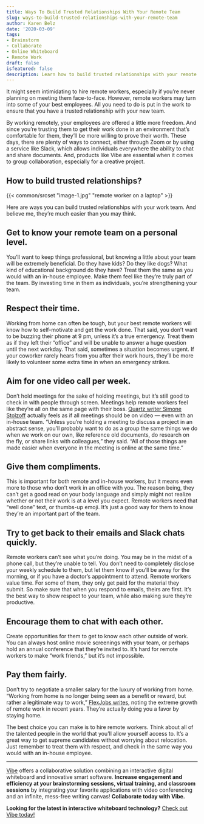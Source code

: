 ```yaml
---
title: Ways To Build Trusted Relationships With Your Remote Team
slug: ways-to-build-trusted-relationships-with-your-remote-team
author: Karen Belz
date: '2020-03-09'
tags:
- Brainstorm
- Collaborate
- Online Whiteboard
- Remote Work
draft: false
isfeatured: false
description: Learn how to build trusted relationships with your remote team using these strategies.
---
```


It might seem intimidating to hire remote workers, especially if you’re never planning on meeting them face-to-face. However, remote workers may turn into some of your best employees. All you need to do is put in the work to ensure that you have a trusted relationship with your new team.

By working remotely, your employees are offered a little more freedom. And since you’re trusting them to get their work done in an environment that’s comfortable for them, they’ll be more willing to prove their worth. These days, there are plenty of ways to connect, either through Zoom or by using a service like Slack, which allows individuals everywhere the ability to chat and share documents. And, products like Vibe are essential when it comes to group collaboration, especially for a creative project.

## How to build trusted relationships?

{{< common/srcset "image-1.jpg" "remote worker on a laptop" >}}

Here are ways you can build trusted relationships with your work team. And believe me, they’re much easier than you may think.

## Get to know your remote team on a personal level.

You’ll want to keep things professional, but knowing a little about your team will be extremely beneficial. Do they have kids? Do they like dogs? What kind of educational background do they have? Treat them the same as you would with an in-house employee. Make them feel like they’re truly part of the team. By investing time in them as individuals, you’re strengthening your team. 

## Respect their time.

Working from home can often be tough, but your best remote workers will know how to self-motivate and get the work done. That said, you don’t want to be buzzing their phone at 9 pm, unless it’s a true emergency. Treat them as if they left their “office” and will be unable to answer a huge question until the next workday. That said, sometimes a situation becomes urgent. If your coworker rarely hears from you after their work hours, they’ll be more likely to volunteer some extra time in when an emergency strikes. 

## Aim for one video call per week.

Don’t hold meetings for the sake of holding meetings, but it’s still good to check in with people through screen. Meetings help remote workers feel like they’re all on the same page with their boss. [Quartz writer Simone Stolzoff](https://qz.com/work/1421523/why-all-work-meetings-should-be-via-video-call/) actually feels as if all meetings should be on video — even with an in-house team. “Unless you’re holding a meeting to discuss a project in an abstract sense, you’ll probably want to do as a group the same things we do when we work on our own, like reference old documents, do research on the fly, or share links with colleagues,” they said. “All of those things are made easier when everyone in the meeting is online at the same time.”

## Give them compliments.

This is important for both remote and in-house workers, but it means even more to those who don’t work in an office with you. The reason being, they can’t get a good read on your body language and simply might not realize whether or not their work is at a level you expect. Remote workers need that “well done” text, or thumbs-up emoji. It’s just a good way for them to know they’re an important part of the team. 

## Try to get back to their emails and Slack chats quickly.

Remote workers can’t see what you’re doing. You may be in the midst of a phone call, but they’re unable to tell. You don’t need to completely disclose your weekly schedule to them, but let them know if you’ll be away for the morning, or if you have a doctor’s appointment to attend. Remote workers value time. For some of them, they only get paid for the material they submit. So make sure that when you respond to emails, theirs are first. It’s the best way to show respect to your team, while also making sure they’re productive. 

## Encourage them to chat with each other.

Create opportunities for them to get to know each other outside of work. You can always host online movie screenings with your team, or perhaps hold an annual conference that they’re invited to. It’s hard for remote workers to make “work friends,” but it’s not impossible. 

## Pay them fairly.

Don’t try to negotiate a smaller salary for the luxury of working from home. “Working from home is no longer being seen as a benefit or reward, but rather a legitimate way to work,” [FlexJobs writes](https://www.flexjobs.com/blog/post/do-remote-jobs-really-pay-less-v2/), noting the extreme growth of remote work in recent years. They’re actually doing you a favor by staying home. 

The best choice you can make is to hire remote workers. Think about all of the talented people in the world that you’ll allow yourself access to. It’s a great way to get supreme candidates without worrying about relocation. Just remember to treat them with respect, and check in the same way you would with an in-house employee. 



---

[Vibe](https://vibe.us/) offers a collaborative solution combining an interactive digital whiteboard and innovative smart software. **Increase engagement and efficiency at your brainstorming sessions, virtual training, and classroom sessions** by integrating your favorite applications with video conferencing and an infinite, mess-free writing canvas! **Collaborate today with Vibe.**

**Looking for the latest in interactive whiteboard technology?** [Check out Vibe today!](https://vibe.us/order/)
